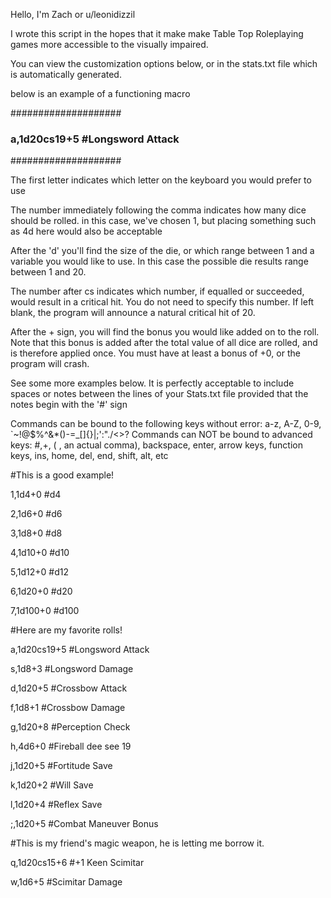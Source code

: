 Hello, I'm Zach or u/leonidizzil

I wrote this script in the hopes that it make make Table Top Roleplaying games more accessible to the visually impaired.

You can view the customization options below, or in the stats.txt file which is automatically generated.


below is an example of a functioning macro

####################
###	a,1d20cs19+5 #Longsword Attack
####################

The first letter indicates which letter on the keyboard you would prefer to use

The number immediately following the comma indicates how many dice should be rolled. in this case, we've chosen 1, but 
placing something such as 4d here would also be acceptable

After the 'd' you'll find the size of the die, or which range between 1 and a variable you would like to use. In this case
the possible die results range between 1 and 20.

The number after cs indicates which number, if equalled or succeeded, would result in a critical hit. You do not need to
specify this number. If left blank, the program will announce a natural critical hit of 20.

After the + sign, you will find the bonus you would like added on to the roll. Note that this bonus is added after the
total value of all dice are rolled, and is therefore applied once. You must have at least a bonus of +0, or the program will
crash.

See some more examples below. It is perfectly acceptable to include spaces or notes between the lines of your Stats.txt file
provided that the notes begin with the '#' sign

Commands can be bound to the following keys without error: a-z, A-Z, 0-9, `~!@$%^&*()-=_[]{}\|;':"./<>?
Commands can NOT be bound to advanced keys: #,+, ( , an actual comma), backspace, enter, arrow keys, function keys, ins, home, del, end, shift, alt, etc

#This is a good example!

1,1d4+0 #d4

2,1d6+0 #d6

3,1d8+0 #d8

4,1d10+0 #d10

5,1d12+0 #d12

6,1d20+0 #d20

7,1d100+0 #d100


#Here are my favorite rolls!

a,1d20cs19+5 #Longsword Attack

s,1d8+3 #Longsword Damage

d,1d20+5 #Crossbow Attack

f,1d8+1 #Crossbow Damage

g,1d20+8 #Perception Check

h,4d6+0 #Fireball dee see 19

j,1d20+5 #Fortitude Save

k,1d20+2 #Will Save

l,1d20+4 #Reflex Save

;,1d20+5 #Combat Maneuver Bonus


#This is my friend's magic weapon, he is letting me borrow it.

q,1d20cs15+6 #+1 Keen Scimitar

w,1d6+5 #Scimitar Damage
